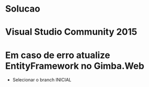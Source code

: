 # Solucao
# Visual Studio Community 2015
# Em caso de erro atualize EntityFramework no Gimba.Web

- Selecionar o branch INICIAL
